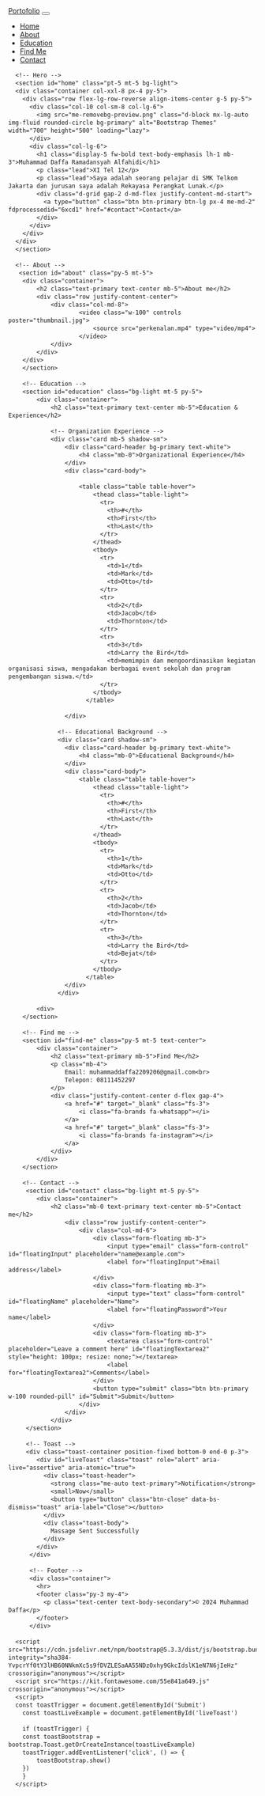 <!DOCTYPE html>
<html>
<head>
    <meta charset="utf-8">
    <meta name="viewport" content="width=device-width, initial-scale=1">
    <title>Portofolio saya</title>
    <link href="https://cdn.jsdelivr.net/npm/bootstrap@5.3.3/dist/css/bootstrap.min.css" rel="stylesheet">
</head>
<body>
    <!-- Navbar -->
    <nav class="navbar navbar-expand-lg bg-white fixed-top shadow-sm">
        <div class="container">
          <a class="navbar-brand fw-bold text-primary" href="#home">Portofolio</a>
          <button class="navbar-toggler" type="button" data-bs-toggle="collapse" data-bs-target="#navbarNavDropdown" aria-controls="navbarNavDropdown" aria-expanded="false" aria-label="Toggle navigation">
            <span class="navbar-toggler-icon"></span>
          </button>
          <div class="collapse navbar-collapse justify-content-end" id="navbarNavDropdown">
            <ul class="navbar-nav">
              <li class="nav-item">
                <a class="nav-link mx-2" aria-current="page" href="#home">Home</a>
              </li>
              <li class="nav-item">
                <a class="nav-link mx-2" href="#about">About</a>
              </li>
              <li class="nav-item">
                <a class="nav-link mx-2" href="#education">Education</a>
              </li>
              <li class="nav-item">
                <a class="nav-link mx-2" href="#find-me">Find Me</a>
              </li>
              <li class="nav-item">
                <a class="nav-link mx-2" href="#contact">Contact</a>
              </li>
            </ul>
          </div>
        </div>
      </nav>


      <!-- Hero -->
      <section id="home" class="pt-5 mt-5 bg-light">
      <div class="container col-xxl-8 px-4 py-5">
        <div class="row flex-lg-row-reverse align-items-center g-5 py-5">
          <div class="col-10 col-sm-8 col-lg-6">
            <img src="me-removebg-preview.png" class="d-block mx-lg-auto img-fluid rounded-circle bg-primary" alt="Bootstrap Themes" width="700" height="500" loading="lazy">
          </div>
          <div class="col-lg-6">
            <h1 class="display-5 fw-bold text-body-emphasis lh-1 mb-3">Muhammad Daffa Ramadansyah Alfahidi</h1>
            <p class="lead">XI Tel 12</p>
            <p class="lead">Saya adalah seorang pelajar di SMK Telkom Jakarta dan jurusan saya adalah Rekayasa Perangkat Lunak.</p>
            <div class="d-grid gap-2 d-md-flex justify-content-md-start">
              <a type="button" class="btn btn-primary btn-lg px-4 me-md-2" fdprocessedid="6xcd1" href="#contact">Contact</a>
            </div>
          </div>
        </div>
      </div>
      </section>

      <!-- About -->
       <section id="about" class="py-5 mt-5">
        <div class="container">
            <h2 class="text-primary text-center mb-5">About me</h2>
            <div class="row justify-content-center">
                <div class="col-md-8">
                        <video class="w-100" controls poster="thumbnail.jpg">
                            <source src="perkenalan.mp4" type="video/mp4">
                        </video>
                </div>
            </div>
        </div>
        </section>

        <!-- Education -->
        <section id="education" class="bg-light mt-5 py-5">
            <div class="container">
                <h2 class="text-primary text-center mb-5">Education & Experience</h2>

                <!-- Organization Experience -->
                <div class="card mb-5 shadow-sm">
                    <div class="card-header bg-primary text-white">
                        <h4 class="mb-0">Organizational Experience</h4>
                    </div>
                    <div class="card-body">

                        <table class="table table-hover">
                            <thead class="table-light">
                              <tr>
                                <th>#</th>
                                <th>First</th>
                                <th>Last</th>
                              </tr>
                            </thead>
                            <tbody>
                              <tr>
                                <td>1</td>
                                <td>Mark</td>
                                <td>Otto</td>
                              </tr>
                              <tr>
                                <td>2</td>
                                <td>Jacob</td>
                                <td>Thornton</td>
                              </tr>
                              <tr>
                                <td>3</td>
                                <td>Larry the Bird</td>
                                <td>memimpin dan mengoordinasikan kegiatan organisasi siswa, mengadakan berbagai event sekolah dan program pengembangan siswa.</td>
                              </tr>
                            </tbody>
                          </table>

                    </div>

                  <!-- Educational Background -->
                  <div class="card shadow-sm">
                    <div class="card-header bg-primary text-white">
                        <h4 class="mb-0">Educational Background</h4>
                    </div>
                    <div class="card-body">
                        <table class="table table-hover">
                            <thead class="table-light">
                              <tr>
                                <th>#</th>
                                <th>First</th>
                                <th>Last</th>
                              </tr>
                            </thead>
                            <tbody>
                              <tr>
                                <th>1</th>
                                <td>Mark</td>
                                <td>Otto</td>
                              </tr>
                              <tr>
                                <th>2</th>
                                <td>Jacob</td>
                                <td>Thornton</td>
                              </tr>
                              <tr>
                                <th>3</th>
                                <td>Larry the Bird</td>
                                <td>Bejat</td>
                              </tr>
                            </tbody>
                          </table>
                    </div>
                  </div>
                  
            <div>
        </section>

        <!-- Find me -->
        <section id="find-me" class="py-5 mt-5 text-center">
            <div class="container">
                <h2 class="text-primary mb-5">Find Me</h2>
                <p class="mb-4">
                    Email: muhammaddaffa2209206@gmail.com<br>
                    Telepon: 08111452297
                </p>
                <div class="justify-content-center d-flex gap-4">
                    <a href="#" target="_blank" class="fs-3">
                        <i class="fa-brands fa-whatsapp"></i>
                    </a>
                    <a href="#" target="_blank" class="fs-3">
                        <i class="fa-brands fa-instagram"></i>
                    </a>
                </div>
            </div>
        </section>

        <!-- Contact -->
         <section id="contact" class="bg-light mt-5 py-5">
            <div class="container">
                <h2 class="mb-0 text-primary text-center mb-5">Contact me</h2>
                    <div class="row justify-content-center">
                        <div class="col-md-6">
                            <div class="form-floating mb-3">
                                <input type="email" class="form-control" id="floatingInput" placeholder="name@example.com">
                                <label for="floatingInput">Email address</label>
                            </div>
                            <div class="form-floating mb-3">
                                <input type="text" class="form-control" id="floatingName" placeholder="Name">
                                <label for="floatingPassword">Your name</label>
                            </div>
                            <div class="form-floating mb-3">
                                <textarea class="form-control" placeholder="Leave a comment here" id="floatingTextarea2" style="height: 100px; resize: none;"></textarea>
                                <label for="floatingTextarea2">Comments</label>
                            </div>
                            <button type="submit" class="btn btn-primary w-100 rounded-pill" id="Submit">Submit</button>
                        </div>
                    </div>
                </div>
         </section>

         <!-- Toast -->
         <div class="toast-container position-fixed bottom-0 end-0 p-3">
            <div id="liveToast" class="toast" role="alert" aria-live="assertive" aria-atomic="true">
              <div class="toast-header">
                <strong class="me-auto text-primary">Notification</strong>
                <small>Now</small>
                <button type="button" class="btn-close" data-bs-dismiss="toast" aria-label="Close"></button>
              </div>
              <div class="toast-body">
                Massage Sent Successfully
              </div>
            </div>
          </div>

          <!-- Footer -->
          <div class="container">
            <hr>
            <footer class="py-3 my-4">
              <p class="text-center text-body-secondary">© 2024 Muhammad Daffa</p>
            </footer>
          </div>

      <script src="https://cdn.jsdelivr.net/npm/bootstrap@5.3.3/dist/js/bootstrap.bundle.min.js" integrity="sha384-YvpcrYf0tY3lHB60NNkmXc5s9fDVZLESaAA55NDzOxhy9GkcIdslK1eN7N6jIeHz" crossorigin="anonymous"></script>
      <script src="https://kit.fontawesome.com/55e841a649.js" crossorigin="anonymous"></script>
      <script>
      const toastTrigger = document.getElementById('Submit')
        const toastLiveExample = document.getElementById('liveToast')

        if (toastTrigger) {
        const toastBootstrap = bootstrap.Toast.getOrCreateInstance(toastLiveExample)
        toastTrigger.addEventListener('click', () => {
            toastBootstrap.show()
        })
        }
      </script>
</body>
</html>
